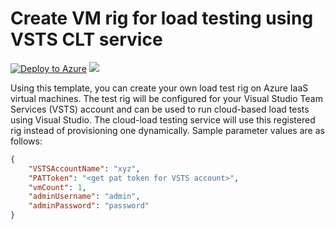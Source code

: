 # Create VM rig for load testing using VSTS CLT service

[![Deploy to Azure](http://azuredeploy.net/deploybutton.png)](https://portal.azure.com/#create/Microsoft.Template/uri/https%3a%2f%2fraw.githubusercontent.com%2fAzure%2fazure-quickstart-templates%2fmaster%2f101-VSTS-CLT-IaaSVMsLoadAgentRig%2fazuredeploy.json)
<a href="http://armviz.io/#/?load=https%3a%2f%2fraw.githubusercontent.com%2fAzure%2fazure-quickstart-templates%2fmaster%2f101-VSTS-CLT-IaaSVMsLoadAgentRig%2fazuredeploy.json" target="_blank">
    <img src="http://armviz.io/visualizebutton.png"/>
</a>

Using this template, you can create your own load test rig on Azure IaaS virtual machines. The test rig will be configured for your Visual Studio Team Services (VSTS) account and can be used to run cloud-based load tests using Visual Studio. The cloud-load testing service will use this registered rig instead of provisioning one dynamically. Sample parameter values are as follows:

```json
{
    "VSTSAccountName": "xyz",    
    "PATToken": "<get pat token for VSTS account>",
    "vmCount": 1,
    "adminUsername": "admin",
    "adminPassword": "password" 
}
```

